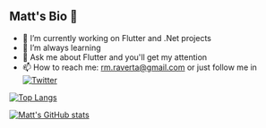 ## Matt's Bio 👋

- 🔭 I’m currently working on Flutter and .Net projects
- 🌱 I’m always learning
- 💬 Ask me about Flutter and you'll get my attention
- 📫 How to reach me: rm.raverta@gmail.com or  just follow me in [![Twitter](https://img.shields.io/twitter/url/https/twitter.com/MatiasAK.svg?style=social&label=Follow%20%40MatiasAK)](https://twitter.com/MatiasAK)

[![Top Langs](https://github-readme-stats.vercel.app/api/top-langs/?username=milodude&layout=compact)](https://github.com/milodude/github-readme-stats)

[![Matt's GitHub stats](https://github-readme-stats.vercel.app/api?username=milodude&cache_seconds=1800)](https://github.com/milodude/github-readme-stats)

